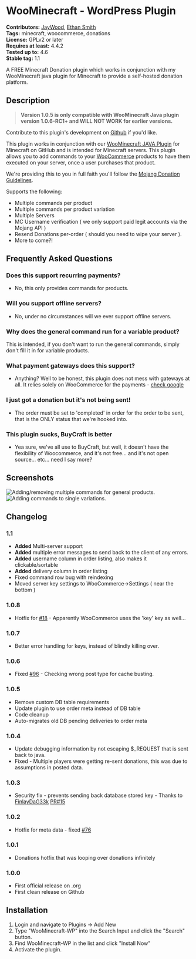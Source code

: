 # WooMinecraft - WordPress Plugin
**Contributors:** [JayWood](https://github.com/JayWood), [Ethan Smith](https://github.com/TekkitCommando)   
**Tags:** minecraft, woocommerce, donations   
**License:** GPLv2 or later   
**Requires at least:** 4.4.2   
**Tested up to:** 4.6   
**Stable tag:** 1.1  

A FREE Minecraft Donation plugin which works in conjunction with my WooMinecraft java plugin for Minecraft to provide a self-hosted donation platform.

## Description

> **Version 1.0.5 is only compatible with WooMinecraft Java plugin version 1.0.6-RC1+ and WILL NOT WORK for earlier versions.**

Contribute to this plugin's development on [Github](https://github.com/WooMinecraft/woominecraft-wp) if you'd like.

This plugin works in conjunction with our [WooMinecraft JAVA Plugin](https://github.com/WooMinecraft/WooMinecraft) for Minecraft on GitHub
and is intended for Minecraft servers.  This plugin allows you to add commands to your [WooCommerce](https://wordpress.org/plugins/woocommerce/) products to have
them executed on your server, once a user purchases that product.

We're providing this to you in full faith you'll follow the [Mojang Donation Guidelines](https://mojang.com/2014/06/lets-talk-server-monetisation-the-follow-up-qa/).

Supports the following:
* Multiple commands per product
* Multiple commands per product variation
* Multiple Servers
* MC Username verification ( we only support paid legit accounts via the Mojang API )
* Resend Donations per-order ( should you need to wipe your server ).
* More to come?!

## Frequently Asked Questions

### Does this support recurring payments?
* No, this only provides commands for products.

### Will you support offline servers?
* No, under no circumstances will we ever support offline servers.

### Why does the general command run for a variable product?
This is intended, if you don't want to run the general commands, simply don't fill it in for variable products.

### What payment gateways does this support?
* Anything? Well to be honest, this plugin does not mess with gateways at all. It relies solely on WooCommerce for the
payments - [check google](http://lmgtfy.com/?q###Woocommerce+payment+gateways)

### I just got a donation but it's not being sent!
* The order must be set to 'completed' in order for the order to be sent, that is the ONLY status that we're hooked into.

### This plugin sucks, BuyCraft is better
* Yea sure, we've all use to BuyCraft, but well, it doesn't have the flexibility of Woocommerce, and it's not free... and it's not open source... etc... need I say more?

## Screenshots

![Adding/removing multiple commands for general products.](https://raw.githubusercontent.com/WooMinecraft/woominecraft-wp/dev/screenshot-1.png)   
![Adding commands to single variations.](https://raw.githubusercontent.com/WooMinecraft/woominecraft-wp/dev/screenshot-2.png)

## Changelog

### 1.1
* **Added** Multi-server support
* **Added** multiple error messages to send back to the client of any errors.
* **Added** username column in order listing, also makes it clickable/sortable
* **Added** delivery column in order listing
* Fixed command row bug with reindexing
* Moved server key settings to WooCommerce->Settings ( near the bottom )

### 1.0.8
* Hotfix for [#18](https://github.com/WooMinecraft/woominecraft-wp/issues/18) - Apparently WooCommerce uses the 'key' key as well...

### 1.0.7
* Better error handling for keys, instead of blindly killing over.

### 1.0.6
* Fixed [#96](https://github.com/WooMinecraft/WooMinecraft/issues/96) - Checking wrong post type for cache busting.

### 1.0.5
* Remove custom DB table requirements
* Update plugin to use order meta instead of DB table
* Code cleanup
* Auto-migrates old DB pending deliveries to order meta

### 1.0.4
* Update debugging information by not escaping $_REQUEST that is sent back to java.
* Fixed - Multiple players were getting re-sent donations, this was due to assumptions in posted data.

### 1.0.3
* Security fix - prevents sending back database stored key - Thanks to [FinlayDaG33k](https://github.com/FinlayDaG33k) [PR#15](https://github.com/WooMinecraft/woominecraft-wp/pull/15)

### 1.0.2
* Hotfix for meta data - fixed [#76](https://github.com/WooMinecraft/WooMinecraft/issues/76)

### 1.0.1
* Donations hotfix that was looping over donations infinitely

### 1.0.0
* First official release on .org
* First clean release on Github

## Installation

1. Login and navigate to Plugins &rarr; Add New
2. Type "WooMinecraft-WP" into the Search Input and click the "Search" button.
3. Find WooMinecraft-WP in the list and click "Install Now"
4. Activate the plugin.